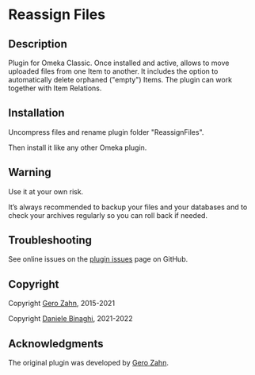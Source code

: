 # Reassign Files

## Description

Plugin for Omeka Classic. Once installed and active, allows to move uploaded files from one Item to another. 
It includes the option to automatically delete orphaned ("empty") Items.
The plugin can work together with Item Relations.

## Installation
Uncompress files and rename plugin folder "ReassignFiles".

Then install it like any other Omeka plugin.

## Warning
Use it at your own risk.

It’s always recommended to backup your files and your databases and to check your archives regularly so you can roll back if needed.

## Troubleshooting
See online issues on the <a href="https://github.com/DBinaghi/plugin-ReassignFiles/issues" target="_blank">plugin issues</a> page on GitHub.

## Copyright
Copyright [Gero Zahn], 2015-2021

Copyright [Daniele Binaghi], 2021-2022

## Acknowledgments
The original plugin was developed by [Gero Zahn].

[Gero Zahn]: https://github.com/GerZah
[Daniele Binaghi]: https://github/DBinaghi
